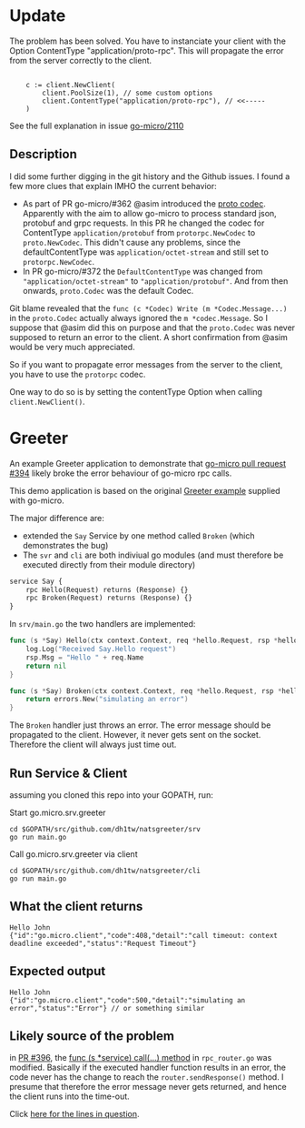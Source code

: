 # Update 

The problem has been solved. You have to instanciate your client with the Option ContentType "application/proto-rpc".
This will propagate the error from the server correctly to the client. 


```golang

    c := client.NewClient(
		client.PoolSize(1), // some custom options
		client.ContentType("application/proto-rpc"), // <<-----
	)

```

See the full explanation in issue [go-micro/2110](https://github.com/asim/go-micro/issues/2110)

## Description

 I did some further digging in the git history and the Github issues. I found a few more clues that explain IMHO the current behavior: 
- As part of PR go-micro/#362 @asim introduced the [proto codec](https://github.com/asim/go-micro/tree/master/codec/proto). Apparently with the aim to allow go-micro to process standard json, protobuf and grpc requests. In this PR he changed the codec for ContentType `application/protobuf` from `protorpc.NewCodec` to `proto.NewCodec`. This didn't cause any problems, since the defaultContentType was `application/octet-stream` and still set to `protorpc.NewCodec`. 
- In PR go-micro/#372 the `DefaultContentType` was changed from `"application/octet-stream"` to `"application/protobuf"`. And from then onwards, `proto.Codec` was the default Codec.

Git blame revealed that the `func (c *Codec) Write (m *Codec.Message...)` in the `proto.Codec` actually always ignored the `m *codec.Message`. So I suppose that @asim did this on purpose and that the `proto.Codec` was never supposed to return an error to the client. A short confirmation from @asim would be very much appreciated. 

So if you want to propagate error messages from the server to the client, you have to use the `protorpc` codec.

One way to do so is by setting the contentType Option when calling `client.NewClient()`.  


# Greeter

An example Greeter application to demonstrate that [go-micro pull request #394](https://github.com/asim/go-micro/pull/396)
likely broke the error behaviour of go-micro rpc calls.

This demo application is based on the original [Greeter example](https://github.com/asim/go-micro/tree/master/examples/greeter)
supplied with go-micro.

The major difference are:
- extended the `Say` Service by one method called `Broken` (which demonstrates the bug)
- The `svr` and `cli` are both indiviual go modules (and must therefore be executed directly from their module directory)

```protobuf
service Say {
	rpc Hello(Request) returns (Response) {}
	rpc Broken(Request) returns (Response) {}
}
```

In `srv/main.go` the two handlers are implemented:

```go
func (s *Say) Hello(ctx context.Context, req *hello.Request, rsp *hello.Response) error {
	log.Log("Received Say.Hello request")
	rsp.Msg = "Hello " + req.Name
	return nil
}

func (s *Say) Broken(ctx context.Context, req *hello.Request, rsp *hello.Response) error {
	return errors.New("simulating an error")
}
```

The `Broken` handler just throws an error. The error message should be propagated to the client. However, it never
gets sent on the socket. Therefore the client will always just time out.

## Run Service & Client

assuming you cloned this repo into your GOPATH, run:

Start go.micro.srv.greeter
```shell
cd $GOPATH/src/github.com/dh1tw/natsgreeter/srv
go run main.go
```

Call go.micro.srv.greeter via client
```shell
cd $GOPATH/src/github.com/dh1tw/natsgreeter/cli
go run main.go
```

## What the client returns
```shell
Hello John
{"id":"go.micro.client","code":408,"detail":"call timeout: context deadline exceeded","status":"Request Timeout"}
```
## Expected output
```shell
Hello John
{"id":"go.micro.client","code":500,"detail":"simulating an error","status":"Error"} // or something similar
```

## Likely source of the problem

in [PR #396](https://github.com/asim/go-micro/pull/396/files), the [func (s *service) call(...) method](https://github.com/asim/go-micro/blob/bba3107ae13fb9ce9e273106c4543c5c50a460bc/server/rpc_router.go#L202) in `rpc_router.go` was modified. Basically if the
executed handler function results in an error, the code never has the change to reach the `router.sendResponse()` method.
I presume that therefore the error message never gets returned, and hence the client runs into the time-out.

Click [here for the lines in question](https://github.com/asim/go-micro/blob/bba3107ae13fb9ce9e273106c4543c5c50a460bc/server/rpc_router.go#L239-L245).